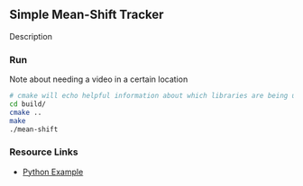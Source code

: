 ## Simple Mean-Shift Tracker

Description

### Run

Note about needing a video in a certain location
```bash
# cmake will echo helpful information about which libraries are being used
cd build/
cmake ..
make
./mean-shift
```

### Resource Links
* [Python Example](http://www.bogotobogo.com/python/OpenCV_Python/python_opencv3_mean_shift_tracking_segmentation.php)
